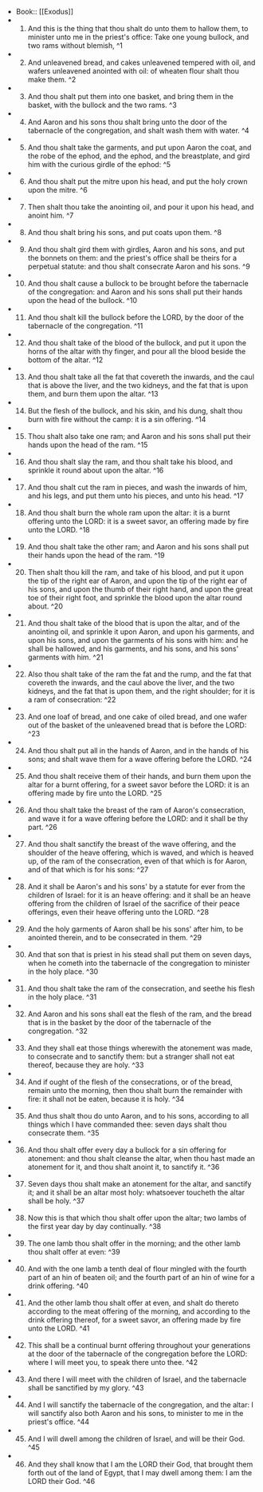 - Book:: [[Exodus]]
- 1. And this is the thing that thou shalt do unto them to hallow them, to minister unto me in the priest's office: Take one young bullock, and two rams without blemish, ^1
- 2. And unleavened bread, and cakes unleavened tempered with oil, and wafers unleavened anointed with oil: of wheaten flour shalt thou make them. ^2
- 3. And thou shalt put them into one basket, and bring them in the basket, with the bullock and the two rams. ^3
- 4. And Aaron and his sons thou shalt bring unto the door of the tabernacle of the congregation, and shalt wash them with water. ^4
- 5. And thou shalt take the garments, and put upon Aaron the coat, and the robe of the ephod, and the ephod, and the breastplate, and gird him with the curious girdle of the ephod: ^5
- 6. And thou shalt put the mitre upon his head, and put the holy crown upon the mitre. ^6
- 7. Then shalt thou take the anointing oil, and pour it upon his head, and anoint him. ^7
- 8. And thou shalt bring his sons, and put coats upon them. ^8
- 9. And thou shalt gird them with girdles, Aaron and his sons, and put the bonnets on them: and the priest's office shall be theirs for a perpetual statute: and thou shalt consecrate Aaron and his sons. ^9
- 10. And thou shalt cause a bullock to be brought before the tabernacle of the congregation: and Aaron and his sons shall put their hands upon the head of the bullock. ^10
- 11. And thou shalt kill the bullock before the LORD, by the door of the tabernacle of the congregation. ^11
- 12. And thou shalt take of the blood of the bullock, and put it upon the horns of the altar with thy finger, and pour all the blood beside the bottom of the altar. ^12
- 13. And thou shalt take all the fat that covereth the inwards, and the caul that is above the liver, and the two kidneys, and the fat that is upon them, and burn them upon the altar. ^13
- 14. But the flesh of the bullock, and his skin, and his dung, shalt thou burn with fire without the camp: it is a sin offering. ^14
- 15. Thou shalt also take one ram; and Aaron and his sons shall put their hands upon the head of the ram. ^15
- 16. And thou shalt slay the ram, and thou shalt take his blood, and sprinkle it round about upon the altar. ^16
- 17. And thou shalt cut the ram in pieces, and wash the inwards of him, and his legs, and put them unto his pieces, and unto his head. ^17
- 18. And thou shalt burn the whole ram upon the altar: it is a burnt offering unto the LORD: it is a sweet savor, an offering made by fire unto the LORD. ^18
- 19. And thou shalt take the other ram; and Aaron and his sons shall put their hands upon the head of the ram. ^19
- 20. Then shalt thou kill the ram, and take of his blood, and put it upon the tip of the right ear of Aaron, and upon the tip of the right ear of his sons, and upon the thumb of their right hand, and upon the great toe of their right foot, and sprinkle the blood upon the altar round about. ^20
- 21. And thou shalt take of the blood that is upon the altar, and of the anointing oil, and sprinkle it upon Aaron, and upon his garments, and upon his sons, and upon the garments of his sons with him: and he shall be hallowed, and his garments, and his sons, and his sons' garments with him. ^21
- 22. Also thou shalt take of the ram the fat and the rump, and the fat that covereth the inwards, and the caul above the liver, and the two kidneys, and the fat that is upon them, and the right shoulder; for it is a ram of consecration: ^22
- 23. And one loaf of bread, and one cake of oiled bread, and one wafer out of the basket of the unleavened bread that is before the LORD: ^23
- 24. And thou shalt put all in the hands of Aaron, and in the hands of his sons; and shalt wave them for a wave offering before the LORD. ^24
- 25. And thou shalt receive them of their hands, and burn them upon the altar for a burnt offering, for a sweet savor before the LORD: it is an offering made by fire unto the LORD. ^25
- 26. And thou shalt take the breast of the ram of Aaron's consecration, and wave it for a wave offering before the LORD: and it shall be thy part. ^26
- 27. And thou shalt sanctify the breast of the wave offering, and the shoulder of the heave offering, which is waved, and which is heaved up, of the ram of the consecration, even of that which is for Aaron, and of that which is for his sons: ^27
- 28. And it shall be Aaron's and his sons' by a statute for ever from the children of Israel: for it is an heave offering: and it shall be an heave offering from the children of Israel of the sacrifice of their peace offerings, even their heave offering unto the LORD. ^28
- 29. And the holy garments of Aaron shall be his sons' after him, to be anointed therein, and to be consecrated in them. ^29
- 30. And that son that is priest in his stead shall put them on seven days, when he cometh into the tabernacle of the congregation to minister in the holy place. ^30
- 31. And thou shalt take the ram of the consecration, and seethe his flesh in the holy place. ^31
- 32. And Aaron and his sons shall eat the flesh of the ram, and the bread that is in the basket by the door of the tabernacle of the congregation. ^32
- 33. And they shall eat those things wherewith the atonement was made, to consecrate and to sanctify them: but a stranger shall not eat thereof, because they are holy. ^33
- 34. And if ought of the flesh of the consecrations, or of the bread, remain unto the morning, then thou shalt burn the remainder with fire: it shall not be eaten, because it is holy. ^34
- 35. And thus shalt thou do unto Aaron, and to his sons, according to all things which I have commanded thee: seven days shalt thou consecrate them. ^35
- 36. And thou shalt offer every day a bullock for a sin offering for atonement: and thou shalt cleanse the altar, when thou hast made an atonement for it, and thou shalt anoint it, to sanctify it. ^36
- 37. Seven days thou shalt make an atonement for the altar, and sanctify it; and it shall be an altar most holy: whatsoever toucheth the altar shall be holy. ^37
- 38. Now this is that which thou shalt offer upon the altar; two lambs of the first year day by day continually. ^38
- 39. The one lamb thou shalt offer in the morning; and the other lamb thou shalt offer at even: ^39
- 40. And with the one lamb a tenth deal of flour mingled with the fourth part of an hin of beaten oil; and the fourth part of an hin of wine for a drink offering. ^40
- 41. And the other lamb thou shalt offer at even, and shalt do thereto according to the meat offering of the morning, and according to the drink offering thereof, for a sweet savor, an offering made by fire unto the LORD. ^41
- 42. This shall be a continual burnt offering throughout your generations at the door of the tabernacle of the congregation before the LORD: where I will meet you, to speak there unto thee. ^42
- 43. And there I will meet with the children of Israel, and the tabernacle shall be sanctified by my glory. ^43
- 44. And I will sanctify the tabernacle of the congregation, and the altar: I will sanctify also both Aaron and his sons, to minister to me in the priest's office. ^44
- 45. And I will dwell among the children of Israel, and will be their God. ^45
- 46. And they shall know that I am the LORD their God, that brought them forth out of the land of Egypt, that I may dwell among them: I am the LORD their God. ^46
